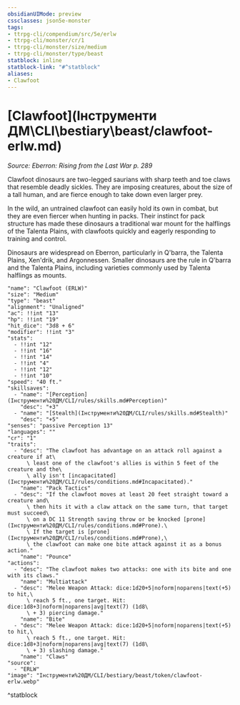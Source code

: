 ```yaml
---
obsidianUIMode: preview
cssclasses: json5e-monster
tags:
- ttrpg-cli/compendium/src/5e/erlw
- ttrpg-cli/monster/cr/1
- ttrpg-cli/monster/size/medium
- ttrpg-cli/monster/type/beast
statblock: inline
statblock-link: "#^statblock"
aliases:
- Clawfoot
---
```

# [Clawfoot](Інструменти ДМ\CLI\bestiary\beast/clawfoot-erlw.md)
*Source: Eberron: Rising from the Last War p. 289*  

Clawfoot dinosaurs are two-legged saurians with sharp teeth and toe claws that resemble deadly sickles. They are imposing creatures, about the size of a tall human, and are fierce enough to take down even larger prey.

In the wild, an untrained clawfoot can easily hold its own in combat, but they are even fiercer when hunting in packs. Their instinct for pack structure has made these dinosaurs a traditional war mount for the halflings of the Talenta Plains, with clawfoots quickly and eagerly responding to training and control.

Dinosaurs are widespread on Eberron, particularly in Q'barra, the Talenta Plains, Xen'drik, and Argonnessen. Smaller dinosaurs are the rule in Q'barra and the Talenta Plains, including varieties commonly used by Talenta halflings as mounts.

```statblock
"name": "Clawfoot (ERLW)"
"size": "Medium"
"type": "beast"
"alignment": "Unaligned"
"ac": !!int "13"
"hp": !!int "19"
"hit_dice": "3d8 + 6"
"modifier": !!int "3"
"stats":
  - !!int "12"
  - !!int "16"
  - !!int "14"
  - !!int "4"
  - !!int "12"
  - !!int "10"
"speed": "40 ft."
"skillsaves":
  - "name": "[Perception](Інструменти%20ДМ/CLI/rules/skills.md#Perception)"
    "desc": "+3"
  - "name": "[Stealth](Інструменти%20ДМ/CLI/rules/skills.md#Stealth)"
    "desc": "+5"
"senses": "passive Perception 13"
"languages": ""
"cr": "1"
"traits":
  - "desc": "The clawfoot has advantage on an attack roll against a creature if at\
      \ least one of the clawfoot's allies is within 5 feet of the creature and the\
      \ ally isn't [incapacitated](Інструменти%20ДМ/CLI/rules/conditions.md#Incapacitated)."
    "name": "Pack Tactics"
  - "desc": "If the clawfoot moves at least 20 feet straight toward a creature and\
      \ then hits it with a claw attack on the same turn, that target must succeed\
      \ on a DC 11 Strength saving throw or be knocked [prone](Інструменти%20ДМ/CLI/rules/conditions.md#Prone).\
      \ If the target is [prone](Інструменти%20ДМ/CLI/rules/conditions.md#Prone),\
      \ the clawfoot can make one bite attack against it as a bonus action."
    "name": "Pounce"
"actions":
  - "desc": "The clawfoot makes two attacks: one with its bite and one with its claws."
    "name": "Multiattack"
  - "desc": "Melee Weapon Attack: dice:1d20+5|noform|noparens|text(+5) to hit,\
      \ reach 5 ft., one target. Hit: dice:1d8+3|noform|noparens|avg|text(7) (1d8\
      \ + 3) piercing damage."
    "name": "Bite"
  - "desc": "Melee Weapon Attack: dice:1d20+5|noform|noparens|text(+5) to hit,\
      \ reach 5 ft., one target. Hit: dice:1d8+3|noform|noparens|avg|text(7) (1d8\
      \ + 3) slashing damage."
    "name": "Claws"
"source":
  - "ERLW"
"image": "Інструменти%20ДМ/CLI/bestiary/beast/token/clawfoot-erlw.webp"
```
^statblock